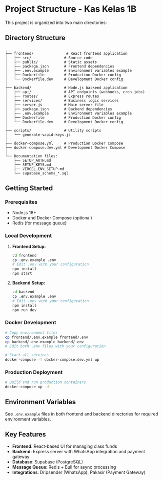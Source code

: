 # Project Structure - Kas Kelas 1B

This project is organized into two main directories:

## Directory Structure

```
.
├── frontend/               # React frontend application
│   ├── src/               # Source code
│   ├── public/            # Static assets
│   ├── package.json       # Frontend dependencies
│   ├── .env.example       # Environment variables example
│   ├── Dockerfile         # Production Docker config
│   └── Dockerfile.dev     # Development Docker config
│
├── backend/               # Node.js backend application
│   ├── api/               # API endpoints (webhooks, cron jobs)
│   ├── routes/            # Express routes
│   ├── services/          # Business logic services
│   ├── server.js          # Main server file
│   ├── package.json       # Backend dependencies
│   ├── .env.example       # Environment variables example
│   ├── Dockerfile         # Production Docker config
│   └── Dockerfile.dev     # Development Docker config
│
├── scripts/               # Utility scripts
│   └── generate-vapid-keys.js
│
├── docker-compose.yml     # Production Docker Compose
├── docker-compose.dev.yml # Development Docker Compose
│
└── Documentation files:
    ├── SETUP_AUTH.md
    ├── SETUP_KEYS.md
    ├── VERCEL_ENV_SETUP.md
    └── supabase_schema_*.sql

```

## Getting Started

### Prerequisites
- Node.js 18+
- Docker and Docker Compose (optional)
- Redis (for message queue)

### Local Development

1. **Frontend Setup:**
   ```bash
   cd frontend
   cp .env.example .env
   # Edit .env with your configuration
   npm install
   npm start
   ```

2. **Backend Setup:**
   ```bash
   cd backend
   cp .env.example .env
   # Edit .env with your configuration
   npm install
   npm run dev
   ```

### Docker Development

```bash
# Copy environment files
cp frontend/.env.example frontend/.env
cp backend/.env.example backend/.env
# Edit both .env files with your configuration

# Start all services
docker-compose -f docker-compose.dev.yml up
```

### Production Deployment

```bash
# Build and run production containers
docker-compose up -d
```

## Environment Variables

See `.env.example` files in both frontend and backend directories for required environment variables.

## Key Features

- **Frontend**: React-based UI for managing class funds
- **Backend**: Express server with WhatsApp integration and payment gateway
- **Database**: Supabase (PostgreSQL)
- **Message Queue**: Redis + Bull for async processing
- **Integrations**: Dripsender (WhatsApp), Pakasir (Payment Gateway)